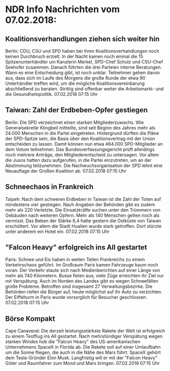 # NDR Info Nachrichten vom 07.02.2018:


## Koalitionsverhandlungen ziehen sich weiter hin
Berlin: CDU, CSU und SPD haben bei ihren Koalitionsverhandlungen noch keinen Durchbruch erzielt. In der Nacht kamen noch einmal die 15 Spitzenunterhändler um Kanzlerin Merkel, SPD-Chef Schulz und CSU-Chef Seehofer zusammen. Danach führten die drei Parteien interne Beratungen. Wann es eine Entscheidung gibt, ist noch unklar. Teilnehmer gehen davon aus, dass sich im Laufe des Morgens die große Runde der etwa 90 Unterhändler treffen wird, um die mögliche Koalitionsvereinbarung abschließend zu beraten. Strittig sind offenbar weiter die Arbeitsmarkt- und die Gesundheitspolitik. 07.02.2018 07:15 Uhr 

## Taiwan: Zahl der Erdbeben-Opfer gestiegen
Berlin: Die SPD verzeichnet einen starken Mitgliederzuwachs. Wie Generalsekretär Klingbeil mitteilte, sind seit Beginn des Jahres mehr als 24.000 Menschen in die Partei eingetreten. Hintergrund dürften die Pläne der SPD-Spitze sein, die Basis über den Koalitionsvertrag mit der Union entscheiden zu lassen. Damit können nun etwa 464.000 SPD-Mitglieder an dem Votum teilnehmen. Das Bundesverfassungsgericht prüft allerdings noch mehrere Anträge, den Mitgliederentscheid zu untersagen. Vor allem die Jusos hatten dazu aufgerufen, in die Partei einzutreten, um an der Abstimmung teilzunehmen. Die Nachwuchsorganisation der SPD lehnt eine Neuauflage der Großen Koalition ab. 07.02.2018 07:15 Uhr 

## Schneechaos in Frankreich
Taipeh: Nach dem schweren Erdbeben in Taiwan ist die Zahl der Toten auf mindestens vier gestiegen. Nach Angaben der Behörden gibt es zudem mehr als 220 Verletzte. Die Einsatzkräfte suchen unter den Trümmern von Gebäuden nach weiteren Opfern. Mehr als 140 Menschen gelten noch als vermisst. Das Beben der Stärke 6,4 hatte gestern die Ostküste von Taiwan erschüttert. Vor allem die Stadt Hualien wurde stark getroffen. Dort stürzte unter anderem ein Hotel ein. 07.02.2018 07:15 Uhr 

## "Falcon Heavy" erfolgreich ins All gestartet
Paris: 	Schnee und Eis haben in weiten Teilen Frankreichs zu einem Verkehrschaos geführt. Im Großraum Paris kamen Fahrzeuge kaum noch voran. Der Verkehr staute sich nach Medienberichten auf einer Länge von mehr als 740 Kilometern. Busse fielen aus; viele Züge erreichten ihr Ziel nur mit Verspätung. Auch im Norden des Landes gibt es wegen Schneefällen große Probleme. Betroffen sind insgesamt 27 Verwaltungsbezirke. Die Behörden riefen die Bürger auf, heute möglichst auf ihr Auto zu verzichten. Der Eiffelturm in Paris wurde vorsorglich für Besucher geschlossen. 07.02.2018 07:15 Uhr 

## Börse Kompakt
Cape Canaveral: Die derzeit leistungsstärkste Rakete der Welt ist erfolgreich zu einem Testflug ins All gestartet. Nach mehrstündiger Verspätung wegen starken Windes hob die "Falcon Heavy" des US-amerikanischen Unternehmens SpaceX in Florida ab. Die Rakete soll auf einer Umlaufbahn um die Sonne fliegen, die auch in die Nähe des Mars führt. SpaceX gehört dem Tesla-Gründer Elon Musk. Langfristig will er mit der "Falcon Heavy" Güter und Raumfahrer zum Mond und Mars bringen. 07.02.2018 07:15 Uhr 
